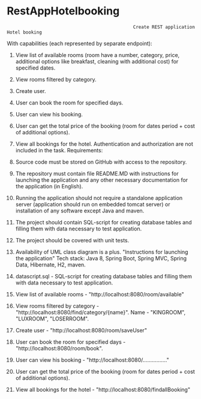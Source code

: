 # RestAppHotelbooking

                                                   Create REST application Hotel booking
With capabilities (each represented by separate endpoint):
1. View list of available rooms (room have a number, category, price, additional options like breakfast, cleaning with additional cost) for specified dates.
2. View rooms filtered by category.
3. Create user.
4. User can book the room for specified days.
5. User can view his booking.
6. User can get the total price of the booking (room for dates period + cost of additional options).
7. View all bookings for the hotel.
Authentication and authorization are not included in the task.
Requirements:
1. Source code must be stored on GitHub with access to the repository.
2. The repository must contain file README.MD with instructions for launching the application and any other necessary documentation for the application (in English).
3. Running the application should not require a standalone application server (application should run on embedded tomcat server) or installation of any software except Java and maven.
4. The project should contain SQL-script for creating database tables and filling them with data necessary to test application.
5. The project should be covered with unit tests.
6. Availability of UML class diagram is a plus.
                                                "Instructions for launching the application"
Tech stack: Java 8, Spring Boot, Spring MVC, Spring Data, Hibernate, H2, maven.
1. datascript.sql - SQL-script for creating database tables and filling them with data necessary to test application.
2. View list of available rooms - "http://localhost:8080/room/available"
3. View rooms filtered by category - "http://localhost:8080/find/category/{name}". Name - "KINGROOM", "LUXROOM", "LOSERROOM".
4. Create user - "http://localhost:8080/room/saveUser"
5. User can book the room for specified days - "http://localhost:8080/room/book".

6. User can view his booking - "http://localhost:8080/................"

7. User can get the total price of the booking (room for dates period + cost of additional options).

8. View all bookings for the hotel - "http://localhost:8080/findallBooking"
